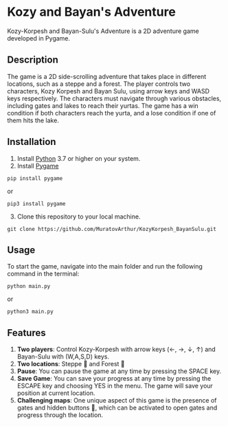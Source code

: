 # Kozy and Bayan's Adventure

Kozy-Korpesh and Bayan-Sulu's Adventure is a 2D adventure game developed in Pygame.

## Description

The game is a 2D side-scrolling adventure that takes place in different locations, such as a steppe and a forest. The player controls two characters, Kozy Korpesh and Bayan Sulu, using arrow keys and WASD keys respectively. The characters must navigate through various obstacles, including gates and lakes to reach their yurtas. The game has a win condition if both characters reach the yurta, and a lose condition if one of them hits the lake.

## Installation

1. Install [Python](https://www.python.org/downloads/) 3.7 or higher on your system.
2. Install [Pygame](https://www.pygame.org/wiki/GettingStarted)
```
pip install pygame
```
or
```
pip3 install pygame
```
3. Clone this repository to your local machine.
```
git clone https://github.com/MuratovArthur/KozyKorpesh_BayanSulu.git
```

## Usage

To start the game, navigate into the main folder and run the following command in the terminal:
```
python main.py
```
or
```
python3 main.py
```
## Features
1. **Two players**: Control Kozy-Korpesh with arrow keys (←, →, ↓, ↑) and Bayan-Sulu with (W,A,S,D) keys.
2. **Two locations**: Steppe 🌾 and Forest 🌲
3. **Pause**: You can pause the game at any time by pressing the SPACE key.
4. **Save Game**: You can save your progress at any time by pressing the ESCAPE key and choosing YES in the menu. The game will save your position at current location.
5. **Challenging maps**: One unique aspect of this game is the presence of gates and hidden buttons 🍄, which can be activated to open gates and progress through the location. 
